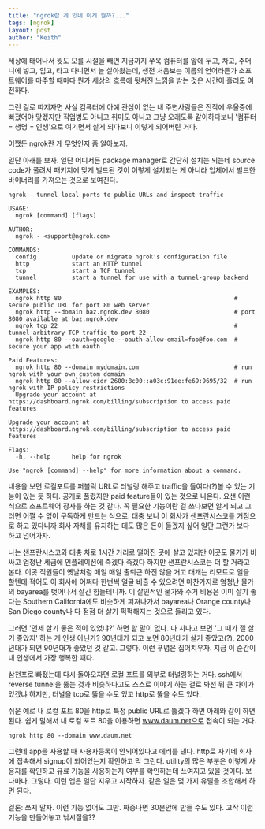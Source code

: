 ```yaml
---
title: "ngrok란 게 있네 이게 뭘까?..."
tags: [ngrok]
layout: post
author: "Keith"
---
```


세상에 태어나서 뭣도 모를 시절을 빼면 지금까지 쭈욱 컴퓨터를 앞에 두고, 차고, 주머니에 넣고, 입고, 타고 다니면서 늘 살아왔는데, 생전 처음보는 이름의 언어라든가 소프트웨어를 마주할 때마다 뭔가 세상의 흐름에 뒷쳐진 느낌을 받는 것은 시간이 흘러도 여전하다.

그런 걸로 따지자면 사실 컴퓨터에 아예 관심이 없는 내 주변사람들은 진작에 우울증에 빠졌어야 맞겠지만 직업병도 아니고 취미도 아니고 그냥 오래도록 같이하다보니 '컴퓨터 = 생명 = 인생'으로 여기면서 살게 되다보니 이렇게 되어버린 거다. 

어쨌든 ngrok란 게 무엇인지 좀 알아보자.

일단 아래를 보자. 일단 어디서든 package manager로 간단히 설치는 되는데 source code가 풀려서 패키지에 맞게 빌드된 것이 이렇게 설치되는 게 아니라 업체에서 빌드한 바이너리를 가져오는 것으로 보여진다.

```
ngrok - tunnel local ports to public URLs and inspect traffic

USAGE:
  ngrok [command] [flags]

AUTHOR:
  ngrok - <support@ngrok.com>

COMMANDS: 
  config          update or migrate ngrok's configuration file
  http            start an HTTP tunnel
  tcp             start a TCP tunnel
  tunnel          start a tunnel for use with a tunnel-group backend

EXAMPLES: 
  ngrok http 80                                                 # secure public URL for port 80 web server
  ngrok http --domain baz.ngrok.dev 8080                        # port 8080 available at baz.ngrok.dev
  ngrok tcp 22                                                  # tunnel arbitrary TCP traffic to port 22
  ngrok http 80 --oauth=google --oauth-allow-email=foo@foo.com  # secure your app with oauth

Paid Features: 
  ngrok http 80 --domain mydomain.com                           # run ngrok with your own custom domain
  ngrok http 80 --allow-cidr 2600:8c00::a03c:91ee:fe69:9695/32  # run ngrok with IP policy restrictions
  Upgrade your account at https://dashboard.ngrok.com/billing/subscription to access paid features

Upgrade your account at https://dashboard.ngrok.com/billing/subscription to access paid features

Flags:
  -h, --help      help for ngrok

Use "ngrok [command] --help" for more information about a command.
```
내용을 보면 로컬포트를 퍼블릭 URL로 터널링 해주고 traffic을 들여다(?)볼 수 있는 기능이 있는 듯 하다. 공개로 풀렸지만 paid feature들이 있는 것으로 나온다. 요샌 이런 식으로 소프트웨어 장사를 하는 것 같다. 꼭 필요한 기능이란 걸 쓰다보면 알게 되고 그러면 어쩔 수 없이 구독하게 만드는 식으로. 대충 보니 이 회사가 샌프란시스코를 거점으로 하고 있다니까 회사 자체를 유지하는 데도 많은 돈이 들겠지 싶어 일단 그런가 보다 하고 넘어가자.

나는 샌프란시스코와 대충 차로 1시간 거리로 떨어진 곳에 살고 있지만 이곳도 물가가 비싸고 엄청난 세금에 인플레이션에 죽겠다 죽겠다 하지만 샌프란시스코는 더 할 거라고 본다. 이곳 직원들이 옛날처럼 매일 매일 출퇴근 하진 않을 거고 대개는 리모트로 일을 할텐데 적어도 이 회사에 어쩌다 한번씩 얼굴 비출 수 있으려면 마찬가지로 엄청난 물가의 bayarea를 벗어나서 살긴 힘들테니까. 이 살인적인 물가와 주거 비용은 이미 살기 좋다는 Southern California에도 비슷하게 퍼져나가서 bayarea나 Orange county나 San Diego county나 다 점점 더 살기 퍽퍽해지는 것으로 들리고 있다.

그러면 '언제 살기 좋은 적이 있었냐?' 하면 할 말이 없다. 다 지나고 보면 '그 때가 젤 살기 좋았지' 하는 게 인생 아닌가? 90년대가 되고 보면 80년대가 살기 좋았고(?), 2000년대가 되면 90년대가 좋았던 것 같고. 그렇다. 이런 푸념은 집어치우자. 지금 이 순간이 내 인생에서 가장 행복한 때다. 

삼천포로 빠졌는데 다시 돌아오자면 로컬 포트를 외부로 터널링하는 거다. ssh에서 reverse tunnel을 뚫는 것과 비슷하다고도 스스로 이야기 하는 걸로 봐선 뭐 큰 차이가 있겠냐 하지만, 터널을 tcp로 뚫을 수도 있고 http로 뚫을 수도 있다. 

쉬운 예로 내 로컬 포트 80을 http로 특정 public URL로 뚫겠다 하면 아래와 같이 하면 된다. 쉽게 말해서 내 로컬 포트 80을 이용하면 www.daum.net으로 접속이 되는 거다. 

```
ngrok http 80 --domain www.daum.net
```

그런데 app을 사용할 때 사용자등록이 안되어있다고 에러를 낸다. http로 자기네 회사에 접속해서 signup이 되어있는지 확인하고 막 그런다. utility의 많은 부분은 이렇게 사용자를 확인하고 유료 기능을 사용하는지 여부를 확인하는데 쓰여지고 있을 것이다. 보나마나. 그렇다. 이런 앱은 일단 지우고 시작하자. 같은 일은 몇 가지 유틸을 조합해서 하면 된다.

결론: 쓰지 말자. 이런 기능 없어도 그만. 짜증나면 30분안에 만들 수도 있다. 고작 이런 기능을 만들어놓고 낚시질을??